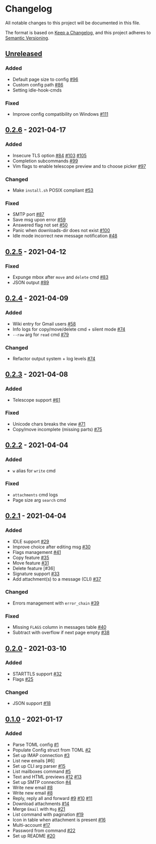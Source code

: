 # Changelog

All notable changes to this project will be documented in this file.

The format is based on [Keep a Changelog](https://keepachangelog.com/en/1.0.0/),
and this project adheres to [Semantic Versioning](https://semver.org/spec/v2.0.0.html).

## [Unreleased]

### Added

- Default page size to config [#96]
- Custom config path [#86]
- Setting idle-hook-cmds

### Fixed

- Improve config compatibility on Windows [#111](https://github.com/soywod/himalaya/pull/111)

## [0.2.6] - 2021-04-17

### Added

- Insecure TLS option [#84] [#103](https://github.com/soywod/himalaya/pull/103) [#105](https://github.com/soywod/himalaya/pull/105)
- Completion subcommands [#99](https://github.com/soywod/himalaya/pull/99)
- Vim flags to enable telescope preview and to choose picker [#97](https://github.com/soywod/himalaya/pull/97)

### Changed

- Make `install.sh` POSIX compliant [#53](https://github.com/soywod/himalaya/pull/53)

### Fixed

- SMTP port [#87]
- Save msg upon error [#59]
- Answered flag not set [#50]
- Panic when downloads-dir does not exist [#100]
- Idle mode incorrect new message notification [#48]

## [0.2.5] - 2021-04-12

### Fixed

- Expunge mbox after `move` and `delete` cmd [#83]
- JSON output [#89]

## [0.2.4] - 2021-04-09

### Added

- Wiki entry for Gmail users [#58]
- Info logs for copy/move/delete cmd + silent mode [#74]
- `--raw` arg for `read` cmd [#79]

### Changed

- Refactor output system + log levels [#74]

## [0.2.3] - 2021-04-08

### Added

- Telescope support [#61]

### Fixed

- Unicode chars breaks the view [#71]
- Copy/move incomplete (missing parts) [#75]

## [0.2.2] - 2021-04-04

### Added

- `w` alias for `write` cmd

### Fixed

- `attachments` cmd logs
- Page size arg `search` cmd

## [0.2.1] - 2021-04-04

### Added

- IDLE support [#29]
- Improve choice after editing msg [#30]
- Flags management [#41]
- Copy feature [#35]
- Move feature [#31]
- Delete feature [#36]
- Signature support [#33]
- Add attachment(s) to a message (CLI) [#37]

### Changed

- Errors management with `error_chain` [#39]

### Fixed

- Missing `FLAGS` column in messages table [#40]
- Subtract with overflow if next page empty [#38]

## [0.2.0] - 2021-03-10

### Added

- STARTTLS support [#32]
- Flags [#25]

### Changed

- JSON support [#18]

## [0.1.0] - 2021-01-17

### Added

- Parse TOML config [#1]
- Populate Config struct from TOML [#2]
- Set up IMAP connection [#3]
- List new emails [#6]
- Set up CLI arg parser [#15]
- List mailboxes command [#5]
- Text and HTML previews [#12] [#13]
- Set up SMTP connection [#4]
- Write new email [#8]
- Write new email [#8]
- Reply, reply all and forward [#9] [#10] [#11]
- Download attachments [#14]
- Merge `Email` with `Msg` [#21]
- List command with pagination [#19]
- Icon in table when attachment is present [#16]
- Multi-account [#17]
- Password from command [#22]
- Set up README [#20]

[unreleased]: https://github.com/soywod/himalaya/compare/v0.2.6...HEAD
[0.2.6]: https://github.com/soywod/himalaya/compare/v0.2.6...v0.2.5
[0.2.5]: https://github.com/soywod/himalaya/compare/v0.2.5...v0.2.4
[0.2.4]: https://github.com/soywod/himalaya/compare/v0.2.4...v0.2.3
[0.2.3]: https://github.com/soywod/himalaya/compare/v0.2.3...v0.2.2
[0.2.2]: https://github.com/soywod/himalaya/compare/v0.2.2...v0.2.1
[0.2.1]: https://github.com/soywod/himalaya/compare/v0.2.1...v0.2.0
[0.2.0]: https://github.com/soywod/himalaya/compare/v0.2.0...v0.1.0
[0.1.0]: https://github.com/soywod/himalaya/releases/tag/v0.1.0

[#1]: https://github.com/soywod/himalaya/issues/1
[#2]: https://github.com/soywod/himalaya/issues/2
[#3]: https://github.com/soywod/himalaya/issues/3
[#4]: https://github.com/soywod/himalaya/issues/4
[#5]: https://github.com/soywod/himalaya/issues/5
[#8]: https://github.com/soywod/himalaya/issues/8
[#9]: https://github.com/soywod/himalaya/issues/9
[#10]: https://github.com/soywod/himalaya/issues/10
[#11]: https://github.com/soywod/himalaya/issues/11
[#12]: https://github.com/soywod/himalaya/issues/12
[#13]: https://github.com/soywod/himalaya/issues/13
[#14]: https://github.com/soywod/himalaya/issues/14
[#15]: https://github.com/soywod/himalaya/issues/15
[#16]: https://github.com/soywod/himalaya/issues/16
[#17]: https://github.com/soywod/himalaya/issues/17
[#18]: https://github.com/soywod/himalaya/issues/18
[#19]: https://github.com/soywod/himalaya/issues/19
[#20]: https://github.com/soywod/himalaya/issues/20
[#21]: https://github.com/soywod/himalaya/issues/21
[#22]: https://github.com/soywod/himalaya/issues/22
[#25]: https://github.com/soywod/himalaya/issues/25
[#29]: https://github.com/soywod/himalaya/issues/29
[#30]: https://github.com/soywod/himalaya/issues/30
[#31]: https://github.com/soywod/himalaya/issues/31
[#32]: https://github.com/soywod/himalaya/issues/32
[#33]: https://github.com/soywod/himalaya/issues/33
[#34]: https://github.com/soywod/himalaya/issues/34
[#35]: https://github.com/soywod/himalaya/issues/35
[#37]: https://github.com/soywod/himalaya/issues/37
[#38]: https://github.com/soywod/himalaya/issues/38
[#39]: https://github.com/soywod/himalaya/issues/39
[#40]: https://github.com/soywod/himalaya/issues/40
[#41]: https://github.com/soywod/himalaya/issues/41
[#48]: https://github.com/soywod/himalaya/issues/48
[#50]: https://github.com/soywod/himalaya/issues/50
[#58]: https://github.com/soywod/himalaya/issues/58
[#59]: https://github.com/soywod/himalaya/issues/59
[#61]: https://github.com/soywod/himalaya/issues/61
[#71]: https://github.com/soywod/himalaya/issues/71
[#74]: https://github.com/soywod/himalaya/issues/74
[#75]: https://github.com/soywod/himalaya/issues/75
[#79]: https://github.com/soywod/himalaya/issues/79
[#83]: https://github.com/soywod/himalaya/issues/83
[#84]: https://github.com/soywod/himalaya/issues/84
[#86]: https://github.com/soywod/himalaya/issues/86
[#87]: https://github.com/soywod/himalaya/issues/87
[#89]: https://github.com/soywod/himalaya/issues/89
[#96]: https://github.com/soywod/himalaya/issues/96
[#100]: https://github.com/soywod/himalaya/issues/100
